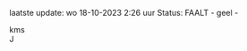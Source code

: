 laatste update: 
wo 18-10-2023  2:26   uur 
Status: FAALT - geel - 
<div class="service R">kms</div><div class="service R">J</div>